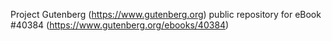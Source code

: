 Project Gutenberg (https://www.gutenberg.org) public repository for eBook #40384 (https://www.gutenberg.org/ebooks/40384)

